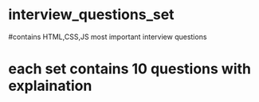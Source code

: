 # interview_questions_set
#contains HTML,CSS,JS most important interview questions 
# each set contains 10 questions with explaination
